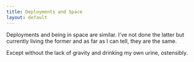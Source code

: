 ```yaml
---
title: Deployments and Space
layout: default
---
```


Deployments and being in space are similar.
I've not done the latter but currently living
the former and as far as I can tell, they are
the same.

Except without the lack of gravity and drinking
my own urine, ostensibly.

